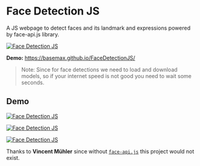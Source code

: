 # Face Detection JS

A JS webpage to detect faces and its landmark and expressions powered by face-api.js library.

[![Face Detection JS](https://user-images.githubusercontent.com/31125521/41526995-1a90e4e6-72e6-11e8-96d4-8b2ccdee5f79.gif)](https://basemax.github.io/FaceDetectionJS/)

**Demo:** https://basemax.github.io/FaceDetectionJS/

> Note: Since for face detections we need to load and download models, so if your internet speed is not good you need to wait some seconds.

## Demo

[![Face Detection JS](https://user-images.githubusercontent.com/31125521/47383860-ea450400-d705-11e8-9880-d5d15d952661.gif)](https://basemax.github.io/FaceDetectionJS/)

[![Face Detection JS](https://user-images.githubusercontent.com/31125521/46063404-00928b00-c16d-11e8-8f29-e9c50afd2bc8.jpg)](https://basemax.github.io/FaceDetectionJS/)

[![Face Detection JS](https://user-images.githubusercontent.com/31125521/47384002-41e36f80-d706-11e8-8cd9-b3102c1bee67.png)](https://basemax.github.io/FaceDetectionJS/)

Thanks to **Vincent Mühler** since without [`face-api.js`](https://github.com/justadudewhohacks/face-api.js/) this project would not exist.
